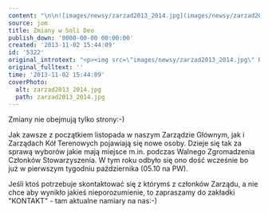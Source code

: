 ```yaml
---
content: "\n\n![images/newsy/zarzad2013_2014.jpg](images/newsy/zarzad2013_2014.jpg)Zmiany nie obejmują tylko strony:-)\n\nJak zawsze z początkiem listopada w naszym Zarządzie Głównym, jak i Zarządach Kół Terenowych pojawiają się nowe osoby. Dzieje się tak za sprawą wyborów jakie mają miejsce m.in. podczas Walnego Zgromadzenia Członków Stowarzyszenia. W tym roku odbyło się ono dość wcześnie bo już w pierwszym tygodniu października (05.10 na PW).\n\r\n\nJeśli ktoś potrzebuje skontaktować się z którymś z członków Zarządu, a nie chce aby wynikło jakieś nieporozumienie, to zapraszamy do zakładki \"KONTAKT\" - tam aktualne namiary na nas:-)\n"
source: jom
title: Zmiany w Soli Deo
publish_down: '0000-00-00 00:00:00'
created: '2013-11-02 15:44:09'
id: '5322'
original_introtext: "<p><img src=\"images/newsy/zarzad2013_2014.jpg\" border=\"0\" width=\"256\" height=\"174\" style=\"border: 0; float: left; margin-left: 10px; margin-right: 10px;\" />Zmiany nie obejmują tylko strony:-)<br /><br />Jak zawsze z początkiem listopada w naszym Zarządzie Głównym, jak i Zarządach Kół Terenowych pojawiają się nowe osoby. Dzieje się tak za sprawą wyborów jakie mają miejsce m.in. podczas Walnego Zgromadzenia Członków Stowarzyszenia. W tym roku odbyło się ono dość wcześnie bo już w pierwszym tygodniu października (05.10 na PW).</p>\r\n<p>Jeśli ktoś potrzebuje skontaktować się z którymś z członków Zarządu, a nie chce aby wynikło jakieś nieporozumienie, to zapraszamy do zakładki \"KONTAKT\" - tam aktualne namiary na nas:-)</p>"
original_fulltext: ''
time: '2013-11-02 15:44:09'
coverPhoto:
  alt: zarzad2013_2014.jpg
  path: zarzad2013_2014.jpg
---
```

Zmiany nie obejmują tylko strony:-)

Jak zawsze z początkiem listopada w naszym Zarządzie Głównym, jak i Zarządach Kół Terenowych pojawiają się nowe osoby. Dzieje się tak za sprawą wyborów jakie mają miejsce m.in. podczas Walnego Zgromadzenia Członków Stowarzyszenia. W tym roku odbyło się ono dość wcześnie bo już w pierwszym tygodniu października (05.10 na PW).


Jeśli ktoś potrzebuje skontaktować się z którymś z członków Zarządu, a nie chce aby wynikło jakieś nieporozumienie, to zapraszamy do zakładki "KONTAKT" - tam aktualne namiary na nas:-)


<!--{{json:{"created_date":"2013-11-02 15:44:09","publish_down":"0000-00-00 00:00:00","id":"5322"}}}-->